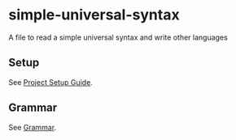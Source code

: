 # simple-universal-syntax

A file to read a simple universal syntax and write other languages

## Setup

See [Project Setup Guide](docs/setup_guide.md).

## Grammar

See [Grammar](docs/grammar.md).
